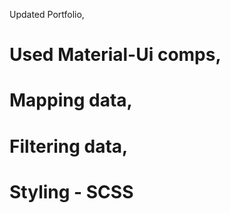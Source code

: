Updated Portfolio,

# Used Material-Ui comps,

# Mapping data,

# Filtering data,

# Styling - SCSS

